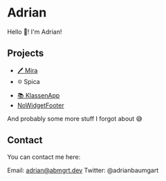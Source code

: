 # Adrian

Hello 👋! I'm Adrian!

## Projects

- [🖊 Mira](https://mira.fliney.eu)
- <span style="font-size:larger;">𑗏</span> Spica
- [📚 KlassenApp](https://klassenappd.de)
- [NoWidgetFooter](https://github.com/adrianbaumgart/NoWidgetFooter)

And probably some more stuff I forgot about 😅

## Contact

You can contact me here:

Email: adrian@abmgrt.dev
Twitter: @adrianbaumgart
